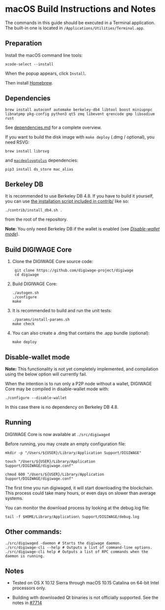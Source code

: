 macOS Build Instructions and Notes
====================================
The commands in this guide should be executed in a Terminal application.
The built-in one is located in `/Applications/Utilities/Terminal.app`.

Preparation
-----------
Install the macOS command line tools:

`xcode-select --install`

When the popup appears, click `Install`.

Then install [Homebrew](https://brew.sh).

Dependencies
----------------------

    brew install autoconf automake berkeley-db4 libtool boost miniupnpc libnatpmp pkg-config python3 qt5 zmq libevent qrencode gmp libsodium rust

See [dependencies.md](dependencies.md) for a complete overview.

If you want to build the disk image with `make deploy` (.dmg / optional), you need RSVG:

    brew install librsvg

and [`macdeployqtplus`](../contrib/macdeploy/README.md) dependencies:
```shell
pip3 install ds_store mac_alias
```

Berkeley DB
-----------
It is recommended to use Berkeley DB 4.8. If you have to build it yourself,
you can use [the installation script included in contrib/](/contrib/install_db4.sh)
like so:

```shell
./contrib/install_db4.sh .
```

from the root of the repository.

**Note**: You only need Berkeley DB if the wallet is enabled (see [*Disable-wallet mode*](/doc/build-osx.md#disable-wallet-mode)).

Build DIGIWAGE Core
------------------------

1. Clone the DIGIWAGE Core source code:

        git clone https://github.com/digiwage-project/digiwage
        cd digiwage

2.  Build DIGIWAGE Core:

        ./autogen.sh
        ./configure
        make

3.  It is recommended to build and run the unit tests:

        ./params/install-params.sh
        make check

4.  You can also create a .dmg that contains the .app bundle (optional):

        make deploy

Disable-wallet mode
--------------------
**Note:** This functionality is not yet completely implemented, and compilation using the below option will currently fail.

When the intention is to run only a P2P node without a wallet, DIGIWAGE Core may be compiled in
disable-wallet mode with:

    ./configure --disable-wallet

In this case there is no dependency on Berkeley DB 4.8.

Running
-------

DIGIWAGE Core is now available at `./src/digiwaged`

Before running, you may create an empty configuration file:

    mkdir -p "/Users/${USER}/Library/Application Support/DIGIWAGE"

    touch "/Users/${USER}/Library/Application Support/DIGIWAGE/digiwage.conf"

    chmod 600 "/Users/${USER}/Library/Application Support/DIGIWAGE/digiwage.conf"

The first time you run digiwaged, it will start downloading the blockchain. This process could take many hours, or even days on slower than average systems.

You can monitor the download process by looking at the debug.log file:

    tail -f $HOME/Library/Application\ Support/DIGIWAGE/debug.log

Other commands:
-------

    ./src/digiwaged -daemon # Starts the digiwage daemon.
    ./src/digiwage-cli --help # Outputs a list of command-line options.
    ./src/digiwage-cli help # Outputs a list of RPC commands when the daemon is running.

Notes
-----

* Tested on OS X 10.12 Sierra through macOS 10.15 Catalina on 64-bit Intel processors only.

* Building with downloaded Qt binaries is not officially supported. See the notes in [#7714](https://github.com/bitcoin/bitcoin/issues/7714)
